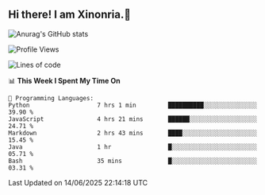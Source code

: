 ## Hi there! I am Xinonria.👋

![Anurag's GitHub stats](https://status-git-main-xinonrias-projects-f26540e3.vercel.app/api?username=xinonria&hide=stars,issues)

<!--START_SECTION:waka-->
![Profile Views](http://img.shields.io/badge/Profile%20Views-0-blue)

![Lines of code](https://img.shields.io/badge/From%20Hello%20World%20I%27ve%20Written-3.4%20million%20lines%20of%20code-blue)

📊 **This Week I Spent My Time On** 

```text
💬 Programming Languages: 
Python                   7 hrs 1 min         ██████████░░░░░░░░░░░░░░░   39.90 % 
JavaScript               4 hrs 21 mins       ██████░░░░░░░░░░░░░░░░░░░   24.71 % 
Markdown                 2 hrs 43 mins       ████░░░░░░░░░░░░░░░░░░░░░   15.45 % 
Java                     1 hr                █░░░░░░░░░░░░░░░░░░░░░░░░   05.71 % 
Bash                     35 mins             █░░░░░░░░░░░░░░░░░░░░░░░░   03.31 % 
```


 Last Updated on 14/06/2025 22:14:18 UTC
<!--END_SECTION:waka-->

<!--
**xinonria/xinonria** is a ✨ _special_ ✨ repository because its `README.md` (this file) appears on your GitHub profile.

Here are some ideas to get you started:

- 🔭 I’m currently working on ...
- 🌱 I’m currently learning ...
- 👯 I’m looking to collaborate on ...
- 🤔 I’m looking for help with ...
- 💬 Ask me about ...
- 📫 How to reach me: ...
- 😄 Pronouns: ...
- ⚡ Fun fact: ...
-->
